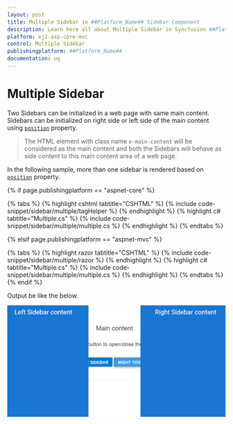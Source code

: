 ```yaml
---
layout: post
title: Multiple Sidebar in ##Platform_Name## Sidebar Component
description: Learn here all about Multiple Sidebar in Syncfusion ##Platform_Name## Sidebar component of Syncfusion Essential JS 2 and more.
platform: ej2-asp-core-mvc
control: Multiple Sidebar
publishingplatform: ##Platform_Name##
documentation: ug
---
```



# Multiple Sidebar

Two Sidebars can be initialized in a web page with same main content.
Sidebars can be initialized on right side or left side of the main content using [`position`](https://help.syncfusion.com/cr/aspnetcore-js2/Syncfusion.EJ2~Syncfusion.EJ2.Navigations.Sidebar~Position.html) property.

>The HTML element with class name `e-main-content` will be considered as the main content and both the Sidebars will behave as side content to this main content area of a web page.

In the following sample, more than one sidebar is rendered based on [`position`](https://help.syncfusion.com/cr/aspnetcore-js2/Syncfusion.EJ2~Syncfusion.EJ2.Navigations.Sidebar~Position.html) property.

{% if page.publishingplatform == "aspnet-core" %}

{% tabs %}
{% highlight cshtml tabtitle="CSHTML" %}
{% include code-snippet/sidebar/multiple/tagHelper %}
{% endhighlight %}
{% highlight c# tabtitle="Multiple.cs" %}
{% include code-snippet/sidebar/multiple/multiple.cs %}
{% endhighlight %}
{% endtabs %}

{% elsif page.publishingplatform == "aspnet-mvc" %}

{% tabs %}
{% highlight razor tabtitle="CSHTML" %}
{% include code-snippet/sidebar/multiple/razor %}
{% endhighlight %}
{% highlight c# tabtitle="Multiple.cs" %}
{% include code-snippet/sidebar/multiple/multiple.cs %}
{% endhighlight %}
{% endtabs %}
{% endif %}



Output be like the below.

![Sidebar Sample](../images/multiple.png)